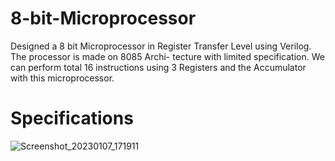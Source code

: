 # 8-bit-Microprocessor
 Designed a 8 bit Microprocessor in Register Transfer Level using Verilog. The processor is made on 8085 Archi- tecture with limited specification. We can perform total 16 instructions using 3 Registers and the Accumulator with this microprocessor.
# Specifications

![Screenshot_20230107_171911](https://user-images.githubusercontent.com/109130584/211149122-6e38f9d0-0830-4b46-a8fa-8b944288d459.png)
